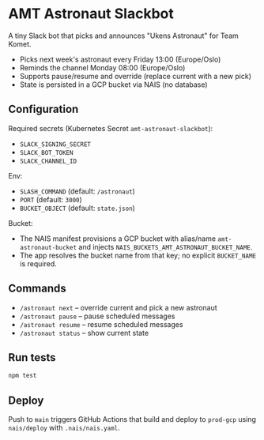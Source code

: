 # AMT Astronaut Slackbot

A tiny Slack bot that picks and announces "Ukens Astronaut" for Team Komet.

- Picks next week's astronaut every Friday 13:00 (Europe/Oslo)
- Reminds the channel Monday 08:00 (Europe/Oslo)
- Supports pause/resume and override (replace current with a new pick)
- State is persisted in a GCP bucket via NAIS (no database)

## Configuration

Required secrets (Kubernetes Secret `amt-astronaut-slackbot`):
- `SLACK_SIGNING_SECRET`
- `SLACK_BOT_TOKEN`
- `SLACK_CHANNEL_ID`

Env:
- `SLASH_COMMAND` (default: `/astronaut`)
- `PORT` (default: `3000`)
- `BUCKET_OBJECT` (default: `state.json`)

Bucket:
- The NAIS manifest provisions a GCP bucket with alias/name `amt-astronaut-bucket` and injects `NAIS_BUCKETS_AMT_ASTRONAUT_BUCKET_NAME`.
- The app resolves the bucket name from that key; no explicit `BUCKET_NAME` is required.

## Commands

- `/astronaut next` – override current and pick a new astronaut
- `/astronaut pause` – pause scheduled messages
- `/astronaut resume` – resume scheduled messages
- `/astronaut status` – show current state

## Run tests

```sh
npm test
```

## Deploy

Push to `main` triggers GitHub Actions that build and deploy to `prod-gcp` using `nais/deploy` with `.nais/nais.yaml`.

